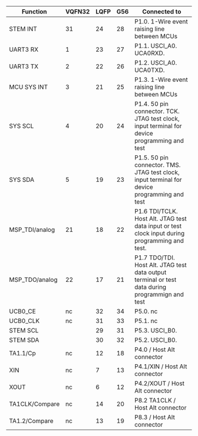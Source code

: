 | Function          | VQFN32 | LQFP | G56 | Connected to             |
|-------------------|--------|------|-----|--------------------------|
| STEM INT          | 31     |  24  | 28  | P1.0. 1-Wire event raising line between MCUs  |
| UART3 RX          | 1      |  23  | 27  | P1.1. USCI_A0. UCA0RXD.                        |
| UART3 TX          | 2      |  22  | 26  | P1.2. USCI_A0. UCA0TXD.                        |
| MCU SYS INT       | 3      |  21  | 25  | P1.3. 1-Wire event raising line between MCUs   |
| SYS SCL           | 4      |  20  | 24  | P1.4. 50 pin connector. TCK. JTAG test clock, input terminal for device programming and test    |
| SYS SDA           | 5      |  19  | 23  | P1.5. 50 pin connector. TMS. JTAG test clock, input terminal for device programming and test  |
| MSP_TDI/analog    | 21     | 18   | 22  | P1.6 TDI/TCLK. Host Alt. JTAG test data input or test clock input during programming and test.   |
| MSP_TDO/analog    | 22     | 17   | 21  | P1.7 TDO/TDI. Host Alt. JTAG test data output terminal or test data during programmign and test |
| UCB0_CE           | nc     | 32   | 34  | P5.0. nc |
| UCB0_CLK          | nc     | 31   | 33  | P5.1. nc |
| STEM SCL          |        | 29   | 31  | P5.3. USCI_B0.     |
| STEM SDA          |        | 30   | 32  | P5.2. USCI_B0.   |
| TA1.1/Cp          | nc     | 12   | 18  | P4.0  / Host Alt connector          |
| XIN               | nc     | 7    | 13  | P4.1/XIN / Host Alt connector         |
| XOUT              | nc     | 6    | 12  | P4.2/XOUT / Host Alt connector       |
| TA1CLK/Compare    | nc     | 14   | 20  | P8.2 TA1CLK / Host Alt connector           |
| TA1.2/Compare     | nc     | 13   | 19  | P8.3  / Host Alt connector           |

